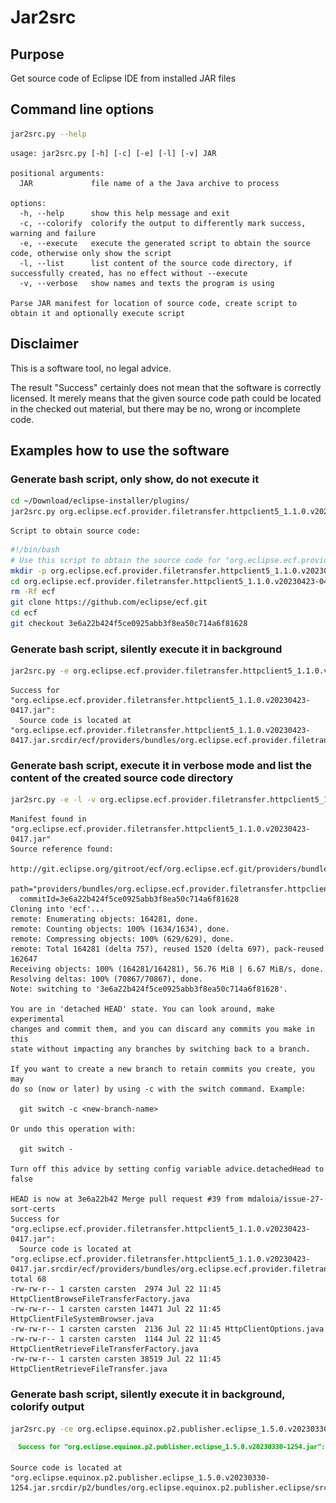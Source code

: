 # Jar2src

## Purpose
Get source code of Eclipse IDE from installed JAR files

## Command line options
```bash
jar2src.py --help
```
```
usage: jar2src.py [-h] [-c] [-e] [-l] [-v] JAR

positional arguments:
  JAR             file name of a the Java archive to process

options:
  -h, --help      show this help message and exit
  -c, --colorify  colorify the output to differently mark success, warning and failure
  -e, --execute   execute the generated script to obtain the source code, otherwise only show the script
  -l, --list      list content of the source code directory, if successfully created, has no effect without --execute
  -v, --verbose   show names and texts the program is using

Parse JAR manifest for location of source code, create script to obtain it and optionally execute script
```
## Disclaimer
This is a software tool, no legal advice.

The result "Success" certainly does not mean that the software is correctly licensed.
It merely means that the given source code path could be located in the checked out material,
but there may be no, wrong or incomplete code.

## Examples how to use the software

### Generate bash script, only show, do not execute it
```bash
cd ~/Download/eclipse-installer/plugins/
jar2src.py org.eclipse.ecf.provider.filetransfer.httpclient5_1.1.0.v20230423-0417.jar
```
```
Script to obtain source code:
```
```bash
#!/bin/bash
# Use this script to obtain the source code for "org.eclipse.ecf.provider.filetransfer.httpclient5_1.1.0.v20230423-0417.jar"
mkdir -p org.eclipse.ecf.provider.filetransfer.httpclient5_1.1.0.v20230423-0417.jar.srcdir
cd org.eclipse.ecf.provider.filetransfer.httpclient5_1.1.0.v20230423-0417.jar.srcdir
rm -Rf ecf
git clone https://github.com/eclipse/ecf.git
cd ecf
git checkout 3e6a22b424f5ce0925abb3f8ea50c714a6f81628
```
### Generate bash script, silently execute it in background
```bash
jar2src.py -e org.eclipse.ecf.provider.filetransfer.httpclient5_1.1.0.v20230423-0417.jar
```
```
Success for "org.eclipse.ecf.provider.filetransfer.httpclient5_1.1.0.v20230423-0417.jar":
  Source code is located at "org.eclipse.ecf.provider.filetransfer.httpclient5_1.1.0.v20230423-0417.jar.srcdir/ecf/providers/bundles/org.eclipse.ecf.provider.filetransfer.httpclient5/src/org/eclipse/ecf/provider/filetransfer/httpclient5"
```
### Generate bash script, execute it in verbose mode and list the content of the created source code directory
```bash
jar2src.py -e -l -v org.eclipse.ecf.provider.filetransfer.httpclient5_1.1.0.v20230423-0417.jar
```
```
Manifest found in "org.eclipse.ecf.provider.filetransfer.httpclient5_1.1.0.v20230423-0417.jar"
Source reference found:
  http://git.eclipse.org/gitroot/ecf/org.eclipse.ecf.git/providers/bundles/org.eclipse.ecf.provider.filetransfer.httpclient5
  path="providers/bundles/org.eclipse.ecf.provider.filetransfer.httpclient5"
  commitId=3e6a22b424f5ce0925abb3f8ea50c714a6f81628
Cloning into 'ecf'...
remote: Enumerating objects: 164281, done.
remote: Counting objects: 100% (1634/1634), done.
remote: Compressing objects: 100% (629/629), done.
remote: Total 164281 (delta 757), reused 1520 (delta 697), pack-reused 162647
Receiving objects: 100% (164281/164281), 56.76 MiB | 6.67 MiB/s, done.
Resolving deltas: 100% (70867/70867), done.
Note: switching to '3e6a22b424f5ce0925abb3f8ea50c714a6f81628'.

You are in 'detached HEAD' state. You can look around, make experimental
changes and commit them, and you can discard any commits you make in this
state without impacting any branches by switching back to a branch.

If you want to create a new branch to retain commits you create, you may
do so (now or later) by using -c with the switch command. Example:

  git switch -c <new-branch-name>

Or undo this operation with:

  git switch -

Turn off this advice by setting config variable advice.detachedHead to false

HEAD is now at 3e6a22b42 Merge pull request #39 from mdaloia/issue-27-sort-certs
Success for "org.eclipse.ecf.provider.filetransfer.httpclient5_1.1.0.v20230423-0417.jar":
  Source code is located at "org.eclipse.ecf.provider.filetransfer.httpclient5_1.1.0.v20230423-0417.jar.srcdir/ecf/providers/bundles/org.eclipse.ecf.provider.filetransfer.httpclient5/src/org/eclipse/ecf/provider/filetransfer/httpclient5"
total 68
-rw-rw-r-- 1 carsten carsten  2974 Jul 22 11:45 HttpClientBrowseFileTransferFactory.java
-rw-rw-r-- 1 carsten carsten 14471 Jul 22 11:45 HttpClientFileSystemBrowser.java
-rw-rw-r-- 1 carsten carsten  2136 Jul 22 11:45 HttpClientOptions.java
-rw-rw-r-- 1 carsten carsten  1144 Jul 22 11:45 HttpClientRetrieveFileTransferFactory.java
-rw-rw-r-- 1 carsten carsten 38519 Jul 22 11:45 HttpClientRetrieveFileTransfer.java
```
### Generate bash script, silently execute it in background, colorify output
```bash
jar2src.py -ce org.eclipse.equinox.p2.publisher.eclipse_1.5.0.v20230330-1254.jar
```
<img src="/img/Colorified-jar2src-output.png" alt="Example of a colorified output line">

```
Source code is located at "org.eclipse.equinox.p2.publisher.eclipse_1.5.0.v20230330-1254.jar.srcdir/p2/bundles/org.eclipse.equinox.p2.publisher.eclipse/src/org/eclipse/equinox/p2/publisher/eclipse"
```

